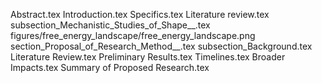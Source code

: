 Abstract.tex
Introduction.tex
Specifics.tex
Literature review.tex
subsection_Mechanistic_Studies_of_Shape__.tex
figures/free_energy_landscape/free_energy_landscape.png
section_Proposal_of_Research_Method__.tex
subsection_Background.tex
Literature Review.tex
Preliminary Results.tex
Timelines.tex
Broader Impacts.tex
Summary of Proposed Research.tex
